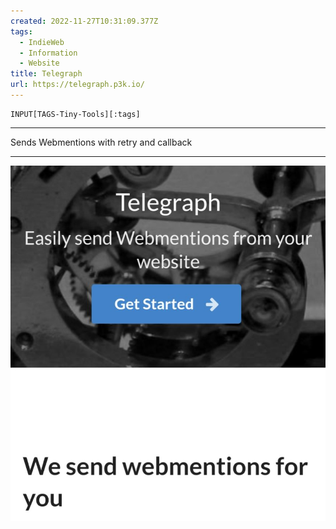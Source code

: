 ```yaml
---
created: 2022-11-27T10:31:09.377Z
tags: 
  - IndieWeb
  - Information
  - Website
title: Telegraph
url: https://telegraph.p3k.io/
---
```

```meta-bind
INPUT[TAGS-Tiny-Tools][:tags]
```

___
Sends Webmentions with retry and callback
___

![](_attachments/telegraph.jpg)

